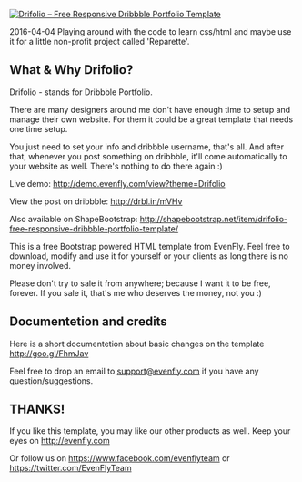 <a href="http://creatrix.us/demo/drifolio/"><img src="http://shapebootstrap.net/wp-content/uploads/2014/11/Drifolio-Free-Responsive-Dribbble-Portfolio-Template-cover.jpg" alt="Drifolio – Free Responsive Dribbble Portfolio Template"></a>

2016-04-04 <Buente> Playing around with the code to learn css/html and maybe use it for a little non-profit project called 'Reparette'.

What & Why Drifolio?
---------------------------
Drifolio - stands for Dribbble Portfolio.

There are many designers around me don't have enough time to setup and manage their own website. For them it could be a great template that needs one time setup.

You just need to set your info and dribbble username, that's all. And after that, whenever you post something on dribbble, it'll come automatically to your website as well. There's nothing to do there again :)

Live demo: http://demo.evenfly.com/view?theme=Drifolio

View the post on dribbble: http://drbl.in/mVHv

Also available on ShapeBootstrap:
http://shapebootstrap.net/item/drifolio-free-responsive-dribbble-portfolio-template/

This is a free Bootstrap powered HTML template from EvenFly. Feel free to download, modify and use it for yourself or your clients as long there is no money involved.

Please don't try to sale it from anywhere; because I want it to be free, forever. If you sale it, that's me who deserves the money, not you :)

Documentetion and credits
---------------------------
Here is a short documentetion about basic changes on the template
http://goo.gl/FhmJav

Feel free to drop an email to support@evenfly.com
if you have any question/suggestions.


THANKS!
---------------------------
If you like this template, you may like our other products as well.
Keep your eyes on 
http://evenfly.com

Or follow us on
https://www.facebook.com/evenflyteam or 
https://twitter.com/EvenFlyTeam

